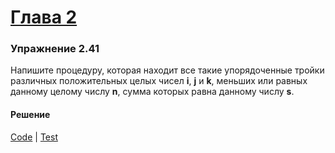 # [Глава 2](../index.md#Глава-2-Построение-абстракций-с-помощью-данных)

### Упражнение 2.41
Напишите процедуру, которая находит все такие упорядоченные тройки различных положительных целых чисел **i**, **j** и **k**, меньших или равных данному целому числу **n**, сумма которых равна данному числу **s**.

#### Решение
[Code](../../src/sicp/chapter02/2_41.clj) | [Test](../../test/sicp/chapter02/2_41_test.clj)
